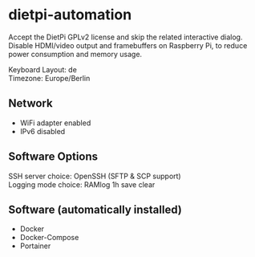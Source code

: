 # dietpi-automation

Accept the DietPi GPLv2 license and skip the related interactive dialog.<br />
Disable HDMI/video output and framebuffers on Raspberry Pi, to reduce power consumption and memory usage.<br />

Keyboard Layout: de<br />
Timezone: Europe/Berlin<br />

## Network
 * WiFi adapter enabled
 * IPv6 disabled

## Software Options
SSH server choice: OpenSSH (SFTP & SCP support) <br />
Logging mode choice: RAMlog 1h save clear <br />

## Software (automatically installed)

* Docker
* Docker-Compose
* Portainer
